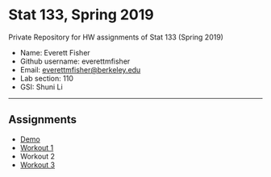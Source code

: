 # Stat 133, Spring 2019

Private Repository for HW assignments of Stat 133 (Spring 2019)

- Name: Everett Fisher
- Github username: everettmfisher
- Email: everettmfisher@berkeley.edu
- Lab section: 110
- GSI: Shuni Li

-----

## Assignments

- [Demo](demo)
- [Workout 1](workout01)
- Workout 2
- [Workout 3](workout03)


